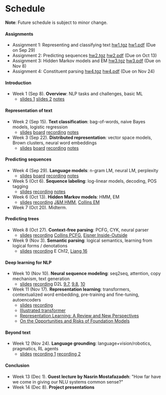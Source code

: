 # Schedule

**Note**: Future schedule is subject to minor change.

#### Assignments
- Assignment 1: Representing and classifying text [hw1.tgz](assignments/hw1.tgz) [hw1.pdf](assignments/hw1.pdf) (Due on Sep 29)
- Assignment 2: Predicting sequences [hw2.tgz](assignments/hw2.tgz) [hw2.pdf](assignments/hw2.pdf) (Due on Oct 13)
- Assignment 3: Hidden Markov models and EM [hw3.tgz](assignments/hw3.tgz) [hw3.pdf](assignments/hw3.pdf) (Due on Nov 8)
- Assignment 4: Constituent parsing [hw4.tgz](assignments/hw4.tgz) [hw4.pdf](assignments/hw4.pdf) (Due on Nov 24)

#### Introduction

- Week 1 (Sep 8). **Overview**: NLP tasks and challenges, basic ML
    - [slides 1](slides/lec01/overview.pdf) [slides 2](slides/lec01/basic_ml.pdf) [notes](notes/overview.html)

#### Representation of text

- Week 2 (Sep 15). **Text classification**: bag-of-words, naive Bayes models, logistic regression
    - [slides](slides/lec02/main.pdf) [board](slides/lec02/board.pdf) [recording](https://nyu.zoom.us/rec/share/H3I606oHp61RYHbbUni0nuEYsrw3PChZ9HSv94LRAS20zxvt_HmK5Tl2Hbvbb2aJ.uQjVIELIo3GqfZfe) [notes](notes/text_classification.html)
- Week 3 (Sep 22). **Distributed representation**: vector space models, Brown clusters, neural word embeddings
    - [slides](slides/lec03/main.pdf) [board](slides/lec03/board.pdf) [recording](https://nyu.zoom.us/rec/share/kT5UNBkHz0cz9slgt1fhXXpx3mwtL2XeoBDejR4Q6sEUek4yFSDRD05h24OR5No.oKxFmakrbLrENoS6) [notes](notes/distributed_representation.html)

#### Predicting sequences

- Week 4 (Sep 29). **Language models**: n-gram LM, neural LM, perplexity
    - [slides](slides/lec04/main.pdf) [board](slides/lec04/board.pdf) [recording](https://nyu.zoom.us/rec/share/rv6x6Z8XlBCIZwvyabCEKR6MjjO3vUvdGdMQkScu3P_tARK87NbNoCUcziC6KaQE.MaqZ-a1G6D5_XPnZ) [notes](notes/language_models.html)
- Week 5 (Oct 6). **Sequence labeling**: log-linear models, decoding, POS tagging
    - [slides](slides/lec05/main-annotated.pdf) [recording](https://nyu.zoom.us/rec/share/yGTpEtxkNk8vzGLJXUPDWS4zppDlnJ8WqnlwLvcrHlltE4XsM2xN_3MGgcdsbhn5.mBnY-Yw2wmoZVpBW 
) [notes](notes/sequence_labeling.html)
- Week 6 (Oct 13). **Hidden Markov models**: HMM, EM
    - [slides](slides/lec06/main-annotated.pdf) [recording](https://nyu.zoom.us/rec/share/4rbRSvK2ZoKsisIEt1NCz58RyQBNogMjuBrLPx29X8pS45ravRFU2fDArbjoNtPe.zZ9CCnrD9Zxl3d2r?startTime=1634159505000) [J&M HMM](https://web.stanford.edu/~jurafsky/slp3/A.pdf), [Collins EM](http://www.cs.columbia.edu/~mcollins/em.pdf)
- Week 7 (Oct 20). Midterm.

#### Predicting trees

- Week 8 (Oct 27). **Context-free parsing**: PCFG, CYK, neural parser
    - [slides](slides/lec07/main-annotated.pdf) [recording](
https://nyu.zoom.us/rec/share/BB4fLJKdctUQT6QBFGqcCBoV4wphOzUZqsIXs4PzRTgAEEJinRMFujgVv0S85-zE.qzc-9cjkTsW3uqNk 
) [Collins PCFG](http://www.cs.columbia.edu/~mcollins/courses/nlp2011/notes/pcfgs.pdf), [Eisner Inside-Outside](http://www.cs.jhu.edu/~jason/465/readings/iobasics.pdf)
- Week 9 (Nov 3). **Semantic parsing**: logical semantics, learning from logical forms / denotations
    - [slides](slides/lec08/main-annotated.pdf) [recording](
https://nyu.zoom.us/rec/share/rzLhe4FKANwfpDcpBVKli4bdQVhSKeC25gzl6hinMB6aZz9D1cQNNQNg44Lwh07A.cCK4pCBRP9NBglDI 
) E Ch12, [Liang 16](https://cs.stanford.edu/~pliang/papers/executable-cacm2016.pdf)

#### Deep learning for NLP

- Week 10 (Nov 10). **Neural sequence modeling**: seq2seq, attention, copy mechanism, text generation
    - [slides](slides/lec09/main-annotated.pdf) [recording](https://nyu.zoom.us/rec/share/XPh9I4GICEbofC0Yj0yzZ1fwvKE14lCFrWUUNXb0u7HfBEGrZJ3mGFFRCe7JQmfv.DBBtuGMBt4jeu6Dn 
) D2L [9.7](https://d2l.ai/chapter_recurrent-modern/seq2seq.html), [9.8](https://d2l.ai/chapter_recurrent-modern/beam-search.html), [10](https://d2l.ai/chapter_attention-mechanisms/index.html)
- Week 11 (Nov 17). **Representation learning**: transformers, contextualized word embedding, pre-training and fine-tuning, autoencoders
    - [slides](slides/lec10/main.pdf) [recording](https://nyu.zoom.us/rec/share/meRSExRkZuKW2ic0aQ7trUCbFMubV1qKGrV6xQVTk2sHoRmPPYzQXfTrNoh26Zpc.XYtx8JjqyZin1OFB 
)
    - [Illustrated transformer](http://jalammar.github.io/illustrated-transformer/#self-attention-in-detail)
    - [Representation Learning: A Review and New Perspectives](https://arxiv.org/abs/1206.5538)
    - [On the Opportunities and Risks of
Foundation Models](https://arxiv.org/pdf/2108.07258.pdf)

#### Beyond text

- Week 12 (Nov 24). **Language grounding**: language+vision/robotics, pragmatics, RL agents 
    - [slides](slides/lec11/main.pdf) [recording 1](https://nyu.zoom.us/rec/share/uv9QPhTLObTkfaF_Kv1UFWJP6DIguLGnOLAv9G6z5MwEe6fFrSCihebqL25yHLrm.EBpbArio8tszJJSs?startTime=1637947633000) [recording 2](https://nyu.zoom.us/rec/share/3o2J3BwzGWAUQ7prN_nRR-XVTPXaoYf97391rlcXh6atAmTkNObrzjNVqHtLvrvr.JvGDurWIB_ST2eeX?startTime=1637948803000)

#### Conclusion

- Week 13 (Dec 1). **Guest lecture by Nasrin Mostafazadeh**: "How far have we come in giving our NLU systems common sense?" 
- Week 14 (Dec 8). **Project presentations**
